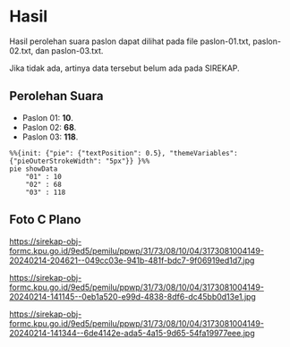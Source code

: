# Hasil

Hasil perolehan suara paslon dapat dilihat pada file paslon-01.txt, paslon-02.txt, dan paslon-03.txt.

Jika tidak ada, artinya data tersebut belum ada pada SIREKAP.

## Perolehan Suara

 * Paslon 01: **10**.
 * Paslon 02: **68**.
 * Paslon 03: **118**.

```mermaid
%%{init: {"pie": {"textPosition": 0.5}, "themeVariables": {"pieOuterStrokeWidth": "5px"}} }%%
pie showData
    "01" : 10
    "02" : 68
    "03" : 118
```
## Foto C Plano

https://sirekap-obj-formc.kpu.go.id/9ed5/pemilu/ppwp/31/73/08/10/04/3173081004149-20240214-204621--049cc03e-941b-481f-bdc7-9f06919ed1d7.jpg

https://sirekap-obj-formc.kpu.go.id/9ed5/pemilu/ppwp/31/73/08/10/04/3173081004149-20240214-141145--0eb1a520-e99d-4838-8df6-dc45bb0d13e1.jpg

https://sirekap-obj-formc.kpu.go.id/9ed5/pemilu/ppwp/31/73/08/10/04/3173081004149-20240214-141344--6de4142e-ada5-4a15-9d65-54fa19977eee.jpg
